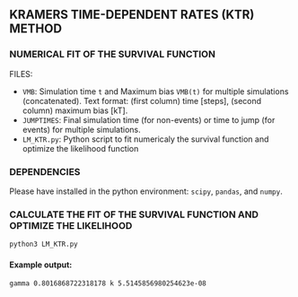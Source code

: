 ## KRAMERS TIME-DEPENDENT RATES (KTR) METHOD
### NUMERICAL FIT OF THE SURVIVAL FUNCTION

FILES:
* `VMB`: Simulation time `t` and Maximum bias `VMB(t)` for multiple simulations (concatenated).
         Text format: (first column) time [steps], (second column) maximum bias [kT].
* `JUMPTIMES`: Final simulation time (for non-events) or time to jump (for events)
               for multiple simulations. 
* `LM_KTR.py`: Python script to fit numericaly the survival function and optimize
               the likelihood function
              
### DEPENDENCIES

Please have installed in the python environment: `scipy`, `pandas`, and `numpy`.

### CALCULATE THE FIT OF THE SURVIVAL FUNCTION AND OPTIMIZE THE LIKELIHOOD

```bash
python3 LM_KTR.py
```

#### Example output:

```
gamma 0.8016868722318178 k 5.5145856980254623e-08
```

